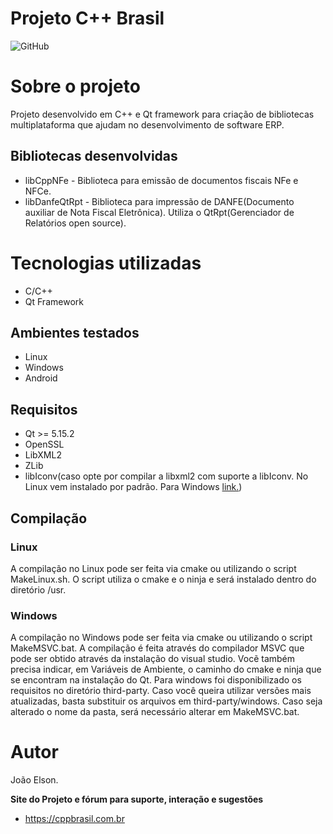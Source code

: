 # Projeto C++ Brasil  
![GitHub](https://img.shields.io/github/license/cppbr/cppbrasil?color=blueviolet)

# Sobre o projeto

Projeto desenvolvido em C++ e Qt framework para criação de bibliotecas multiplataforma que ajudam no desenvolvimento de software ERP.


## Bibliotecas desenvolvidas
- libCppNFe - Biblioteca para emissão de documentos fiscais NFe e NFCe.
- libDanfeQtRpt - Biblioteca para impressão de DANFE(Documento auxiliar de Nota Fiscal Eletrônica). Utiliza o QtRpt(Gerenciador de Relatórios open source).


# Tecnologias utilizadas
- C/C++
- Qt Framework
## Ambientes testados
- Linux
- Windows
- Android

## Requisitos
- Qt >= 5.15.2
- OpenSSL
- LibXML2
- ZLib
- libIconv(caso opte por compilar a libxml2 com suporte a libIconv. No Linux vem instalado por padrão. Para Windows [link.](https://github.com/pffang/libiconv-for-Windows))

## Compilação
### Linux
A compilação no Linux pode ser feita via cmake ou utilizando o script MakeLinux.sh. O script utiliza o cmake e o ninja e será instalado dentro do diretório /usr.

### Windows
A compilação no Windows pode ser feita via cmake ou utilizando o script MakeMSVC.bat. A compilação é feita através do compilador MSVC que pode ser obtido através da instalação do visual studio. Vocẽ também precisa indicar, em Variáveis de Ambiente, o caminho do cmake e ninja que se encontram na instalação do Qt. Para windows foi disponibilizado os requisitos no diretório third-party. Caso você queira utilizar versões mais atualizadas, basta substituir os arquivos em third-party/windows. Caso seja alterado o nome da pasta, será necessário alterar em MakeMSVC.bat.


# Autor
João Elson.


**Site do Projeto e fórum para suporte, interação e sugestões**
- https://cppbrasil.com.br



